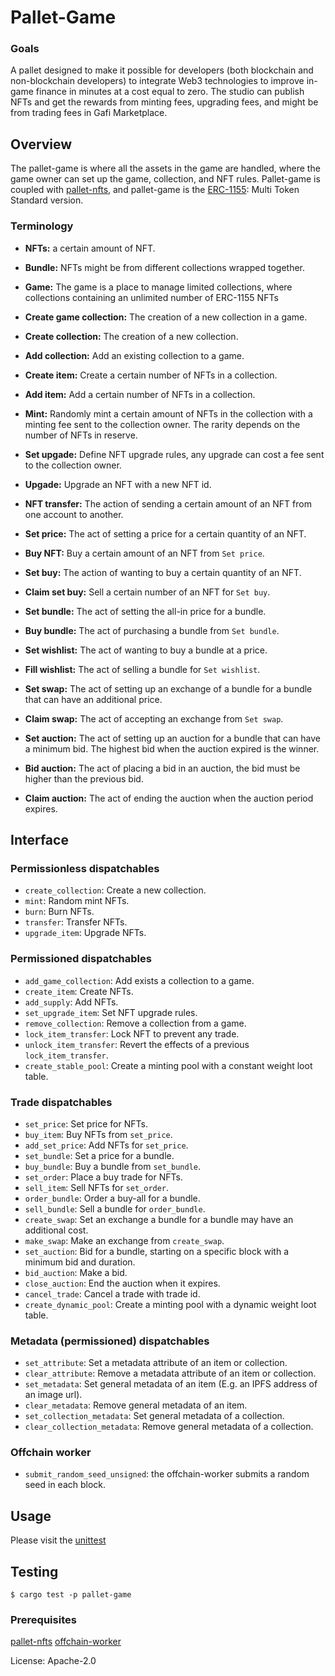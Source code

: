 
# Pallet-Game

### Goals
A pallet designed to make it possible for developers (both blockchain and non-blockchain developers) to integrate Web3 technologies to improve in-game finance in minutes at a cost equal to zero.
The studio can publish NFTs and get the rewards from minting fees, upgrading fees, and might be from trading fees in Gafi Marketplace.

## Overview
The pallet-game is where all the assets in the game are handled, where the game owner can set up the game, collection, and NFT rules.
Pallet-game is coupled with [pallet-nfts](https://github.com/paritytech/substrate/tree/master/frame/nfts), and pallet-game is the [ERC-1155](https://eips.ethereum.org/EIPS/eip-1155): Multi Token Standard version.


### Terminology
* **NFTs:** a certain amount of NFT.

* **Bundle:** NFTs might be from different collections wrapped together.

* **Game:** The game is a place to manage limited collections, where collections containing an unlimited number of ERC-1155 NFTs

* **Create game collection:** The creation of a new collection in a game.

* **Create collection:** The creation of a new collection.

* **Add collection:** Add an existing collection to a game.

* **Create item:** Create a certain number of NFTs in a collection.

* **Add item:** Add a certain number of NFTs in a collection.

* **Mint:** Randomly mint a certain amount of NFTs in the collection with a minting fee sent to the collection owner.
The rarity depends on the number of NFTs in reserve.

* **Set upgade:** Define NFT upgrade rules, any upgrade can cost a fee sent to the collection owner.

* **Upgade:** Upgrade an NFT with a new NFT id.

* **NFT transfer:** The action of sending a certain amount of an NFT from one account to another.

* **Set price:** The act of setting a price for a certain quantity of an NFT.

* **Buy NFT:** Buy a certain amount of an NFT from `Set price`.

* **Set buy:** The action of wanting to buy a certain quantity of an NFT.

* **Claim set buy:** Sell a certain number of an NFT for `Set buy`.

* **Set bundle:** The act of setting the all-in price for a bundle.

* **Buy bundle:** The act of purchasing a bundle from `Set bundle`.

* **Set wishlist:** The act of wanting to buy a bundle at a price.

* **Fill wishlist:** The act of selling a bundle for `Set wishlist`.

* **Set swap:** The act of setting up an exchange of a bundle for a bundle that can have an additional price.

* **Claim swap:** The act of accepting an exchange from `Set swap`.

* **Set auction:** The act of setting up an auction for a bundle that can have a minimum bid.
The highest bid when the auction expired is the winner.

* **Bid auction:** The act of placing a bid in an auction, the bid must be higher than the previous bid.

* **Claim auction:** The act of ending the auction when the auction period expires.

## Interface

### Permissionless dispatchables
* `create_collection`: Create a new collection.
* `mint`: Random mint NFTs.
* `burn`: Burn NFTs.
* `transfer`: Transfer NFTs.
* `upgrade_item`: Upgrade NFTs.


### Permissioned dispatchables
* `add_game_collection`: Add exists a collection to a game.
* `create_item`: Create NFTs.
* `add_supply`: Add NFTs.
* `set_upgrade_item`: Set NFT upgrade rules.
* `remove_collection`: Remove a collection from a game.
* `lock_item_transfer`: Lock NFT to prevent any trade.
* `unlock_item_transfer`: Revert the effects of a previous `lock_item_transfer`.
* `create_stable_pool`: Create a minting pool with a constant weight loot table.

### Trade dispatchables
* `set_price`: Set price for NFTs.
* `buy_item`: Buy NFTs from `set_price`.
* `add_set_price`: Add NFTs for `set_price`.
* `set_bundle`: Set a price for a bundle.
* `buy_bundle`: Buy a bundle from `set_bundle`.
* `set_order`: Place a buy trade for NFTs.
* `sell_item`: Sell NFTs for `set_order`.
* `order_bundle`: Order a buy-all for a bundle.
* `sell_bundle`: Sell a bundle for `order_bundle`.
* `create_swap`: Set an exchange a bundle for a bundle may have an additional cost.
* `make_swap`: Make an exchange from `create_swap`.
* `set_auction`: Bid for a bundle, starting on a specific block with a minimum bid and duration.
* `bid_auction`: Make a bid.
* `close_auction`: End the auction when it expires.
* `cancel_trade`: Cancel a trade with trade id.
* `create_dynamic_pool`: Create a minting pool with a dynamic weight loot table.

### Metadata (permissioned) dispatchables
* `set_attribute`: Set a metadata attribute of an item or collection.
* `clear_attribute`: Remove a metadata attribute of an item or collection.
* `set_metadata`: Set general metadata of an item (E.g. an IPFS address of an image url).
* `clear_metadata`: Remove general metadata of an item.
* `set_collection_metadata`: Set general metadata of a collection.
* `clear_collection_metadata`: Remove general metadata of a collection.

### Offchain worker
* `submit_random_seed_unsigned`: the offchain-worker submits a random seed in each block.

## Usage

Please visit the [unittest](https://github.com/grindytech/gafi/blob/master/game/pallet-game/src/tests.rs)

## Testing
`$ cargo test -p pallet-game`

### Prerequisites
[pallet-nfts](https://github.com/paritytech/substrate/tree/master/frame/nfts)
[offchain-worker](https://docs.substrate.io/reference/how-to-guides/offchain-workers/)

License: Apache-2.0